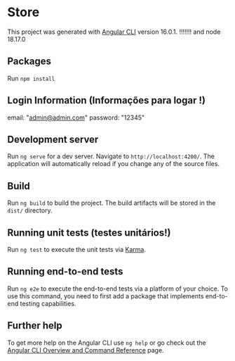 # Store

This project was generated with [Angular CLI](https://github.com/angular/angular-cli) version 16.0.1. !!!!!!!
and node 18.17.0

## Packages

Run `npm install`

## Login Information (Informações para logar !)

email: "admin@admin.com"
password: "12345"

## Development server

Run `ng serve` for a dev server. Navigate to `http://localhost:4200/`. The application will automatically reload if you change any of the source files.

## Build

Run `ng build` to build the project. The build artifacts will be stored in the `dist/` directory.

## Running unit tests (testes unitários!)

Run `ng test` to execute the unit tests via [Karma](https://karma-runner.github.io).

## Running end-to-end tests

Run `ng e2e` to execute the end-to-end tests via a platform of your choice. To use this command, you need to first add a package that implements end-to-end testing capabilities.

## Further help

To get more help on the Angular CLI use `ng help` or go check out the [Angular CLI Overview and Command Reference](https://angular.io/cli) page.

